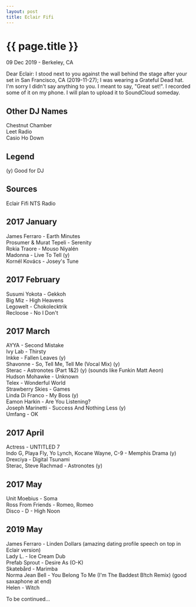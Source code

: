 ```yaml
---
layout: post
title: Eclair Fifi
---
```


{{ page.title }}
================

<p class="meta">09 Dec 2019 - Berkeley, CA</p>

Dear Eclair: I stood next to you against the wall behind the stage after your set in San Francisco, CA (2019-11-27); I was wearing a Grateful Dead hat. I'm sorry I didn't say anything to you. I meant to say, "Great set!". I recorded some of it on my phone. I will plan to upload it to SoundCloud someday.

## Other DJ Names
Chestnut Chamber  
Leet Radio  
Casio Ho Down  

## Legend
(y) Good for DJ  

## Sources
Eclair Fifi NTS Radio  

## 2017 January
James Ferraro - Earth Minutes  
Prosumer & Murat Tepeli - Serenity  
Rokia Traore - Mouso Niyalén  
Madonna - Live To Tell (y)  
Kornél Kovács - Josey's Tune  

## 2017 February
Susumi Yokota - Gekkoh  
Big Miz - High Heavens  
Legowelt - Chokolecktrik  
Recloose - No I Don't  

## 2017 March
AYYA - Second Mistake  
Ivy Lab - Thirsty  
Inkke - Fallen Leaves (y)  
Shavonne - So, Tell Me, Tell Me (Vocal Mix) (y)  
Sterac - Astronotes (Part 1&2) (y) (sounds like Funkin Matt Aeon)  
Hudson Mohawke - Unknown  
Telex - Wonderful World  
Strawberry Skies - Games  
Linda Di Franco -  My Boss (y)  
Eamon Harkin - Are You Listening?  
Joseph Marinetti - Success And Nothing Less (y)  
Umfang - OK  

## 2017 April
Actress - UNTITLED 7  
Indo G, Playa Fly, Yo Lynch, Kocane Wayne, C-9 - Memphis Drama (y)  
Drexciya - Digital Tsunami  
Sterac, Steve Rachmad - Astronotes (y)  

## 2017 May
Unit Moebius - Soma  
Ross From Friends - Romeo, Romeo  
Disco - D - High Noon  

## 2019 May
James Ferraro - Linden Dollars (amazing dating profile speech on top in Eclair version)  
Lady L. - Ice Cream Dub  
Prefab Sprout - Desire As (O-K)  
Skatebård - Marimba  
Norma Jean Bell - You Belong To Me (I'm The Baddest B!tch Remix) (good saxaphone at end)  
Helen - Witch

To be continued...